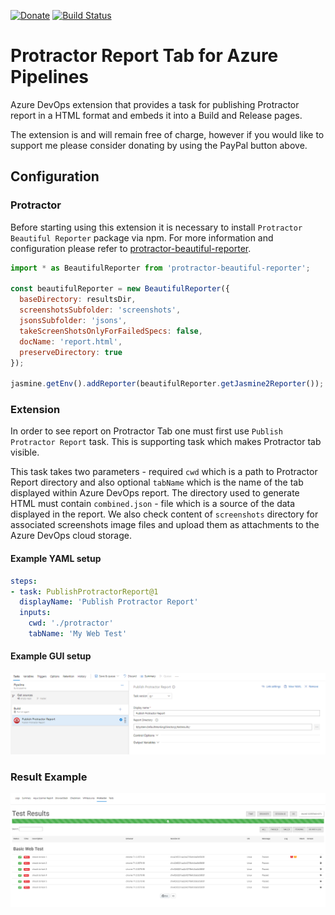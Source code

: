 [![Donate](https://img.shields.io/static/v1?logo=paypal&label=PayPal&message=Donate&color=yellow)](https://www.paypal.com/cgi-bin/webscr?cmd=_s-xclick&hosted_button_id=ZH953HFWKBJFA)
[![Build Status](https://dev.azure.com/maciejmaciejewski-dev/extensions/_apis/build/status/Protractor/extension-build?branchName=master)](https://dev.azure.com/maciejmaciejewski-dev/extensions/_build/latest?definitionId=1&branchName=master)

# Protractor Report Tab for Azure Pipelines

Azure DevOps extension that provides a task for publishing Protractor report in a HTML format and embeds it into a Build and Release pages.

The extension is and will remain free of charge, however if you would like to support me please consider donating by using the PayPal button above.

## Configuration

### Protractor

Before starting using this extension it is necessary to install `Protractor Beautiful Reporter` package via npm. For more information and configuration please refer to [protractor-beautiful-reporter](https://www.npmjs.com/package/protractor-beautiful-reporter).

```JavaScript
import * as BeautifulReporter from 'protractor-beautiful-reporter';

const beautifulReporter = new BeautifulReporter({
  baseDirectory: resultsDir,
  screenshotsSubfolder: 'screenshots',
  jsonsSubfolder: 'jsons',
  takeScreenShotsOnlyForFailedSpecs: false,
  docName: 'report.html',
  preserveDirectory: true
});

jasmine.getEnv().addReporter(beautifulReporter.getJasmine2Reporter());
```

### Extension

In order to see report on Protractor Tab one must first use `Publish Protractor Report` task. This is supporting task which makes Protractor tab visible.

This task takes two parameters - required `cwd` which is a path to Protractor Report directory and also optional `tabName` which is the name of the tab displayed within Azure DevOps report. The directory used to generate HTML must contain `combined.json` - file which is a source of the data displayed in the report. We also check content of `screenshots` directory for associated screenshots image files and upload them as attachments to the Azure DevOps cloud storage.

#### Example YAML setup

```YAML
steps:
- task: PublishProtractorReport@1
  displayName: 'Publish Protractor Report'
  inputs:
    cwd: './protractor'
    tabName: 'My Web Test'
```

#### Example GUI setup

![Protractor Report Task](documentation/azure-pipelines-configuration.png)

### Result Example

![Protractor Report Task](documentation/protractor-tab-build.png)
